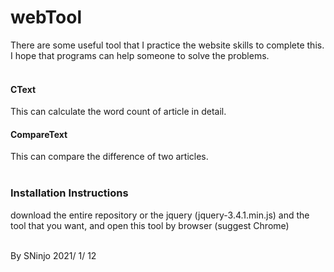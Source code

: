 # webTool
There are some useful tool that I practice the website skills to complete this.<br>
I hope that programs can help someone to solve the problems.<br>
<br>
<h4> CText </h4>
This can calculate the word count of article in detail.<br>
<h4> CompareText </h4>
This can compare the difference of two articles.<br>
<br>
<h3> Installation Instructions </h3>
download the entire repository or the jquery (jquery-3.4.1.min.js) and the tool that you want, and open this tool by browser (suggest Chrome)
</br><br>
<p> By SNinjo  2021/ 1/ 12 </p>
